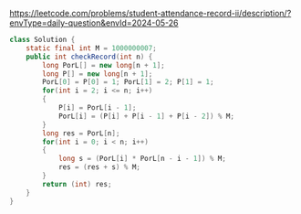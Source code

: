 https://leetcode.com/problems/student-attendance-record-ii/description/?envType=daily-question&envId=2024-05-26

```java
class Solution {
    static final int M = 1000000007;
    public int checkRecord(int n) {
        long PorL[] = new long[n + 1]; 
        long P[] = new long[n + 1]; 
        PorL[0] = P[0] = 1; PorL[1] = 2; P[1] = 1;
        for(int i = 2; i <= n; i++) 
        {
            P[i] = PorL[i - 1];
            PorL[i] = (P[i] + P[i - 1] + P[i - 2]) % M;
        }
        long res = PorL[n];
        for(int i = 0; i < n; i++) 
        { 
            long s = (PorL[i] * PorL[n - i - 1]) % M;
            res = (res + s) % M;
        }
        return (int) res;
    }
}
```
